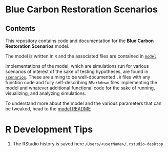 # Blue Carbon Restoration Scenarios
## Contents
This repository contains code and documentation for the **Blue Carbon Restoration Scenarios** model.

The model is written in `R` and the associated files are contained in [`model`](./model).

Implementations of the model, which are simulations run for various scenarios of interest of the sake of testing hypotheses, are found in [`scenarios`](./scenarios/). These are aiming to be well-documented `.R` files with any function code and fully self-describing `RMarkdown` files implementing the model and whatever additional functional code for the sake of running, visualizing, and analyzing simulations.

To understand more about the model and the various parameters that can be tweaked, head to the [model README](./model/README.md)

# R Development Tips
1. The RStudio history is saved here `/Users/<userName>/.rstudio-desktop`